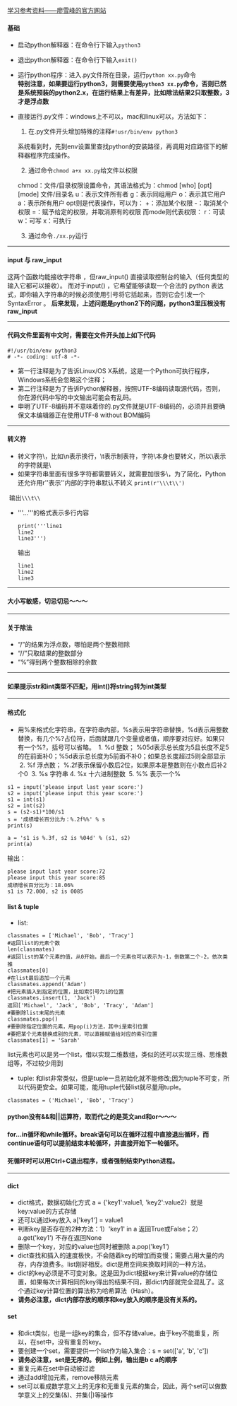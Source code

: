 [学习参考资料——廖雪峰的官方网站](https://www.liaoxuefeng.com/wiki/0014316089557264a6b348958f449949df42a6d3a2e542c000)

#### 基础

- 启动python解释器：在命令行下输入`python3`
- 退出python解释器：在命令行下输入`exit()`

- 运行python程序：进入.py文件所在目录，运行`python xx.py`命令  
  **特别注意，如果要运行python3，则需要使用`python3 xx.py`命令，否则已然是系统预装的python2.x，在运行结果上有差异，比如除法结果2只取整数，3才是浮点数**

- 直接运行.py文件：windows上不可以，mac和linux可以，方法如下：
  1. 在.py文件开头增加特殊的注释`#!usr/bin/env python3` 
  
  系统看到时，先到env设置里查找python的安装路径，再调用对应路径下的解释器程序完成操作。
  
  2. 通过命令`chmod a+x xx.py`给文件以权限
  
  chmod：文件/目录权限设置命令，其语法格式为：chmod [who] [opt] [mode] 文件/目录名 
  u：表示文件所有者 
  g：表示同组用户 
  o：表示其它用户 
  a：表示所有用户 
  opt则是代表操作，可以为： 
  +：添加某个权限 
  -：取消某个权限 
  =：赋予给定的权限，并取消原有的权限 
  而mode则代表权限： 
  r：可读 
  w：可写 
  x：可执行 
  
  3. 通过命令`./xx.py`运行
  
----

#### input 与 raw_input
这两个函数均能接收字符串 ，但raw_input() 直接读取控制台的输入（任何类型的输入它都可以接收）。
而对于input() ，它希望能够读取一个合法的 python 表达式，即你输入字符串的时候必须使用引号将它括起来，否则它会引发一个 SyntaxError 。
**后来发现，上述问题是python2下的问题，python3里压根没有raw_input**

----

#### 代码文件里面有中文时，需要在文件开头加上如下代码
```
#!/usr/bin/env python3   
# -*- coding: utf-8 -*-
```
- 第一行注释是为了告诉Linux/OS X系统，这是一个Python可执行程序，Windows系统会忽略这个注释；
- 第二行注释是为了告诉Python解释器，按照UTF-8编码读取源代码，否则，你在源代码中写的中文输出可能会有乱码。
- 申明了UTF-8编码并不意味着你的.py文件就是UTF-8编码的，必须并且要确保文本编辑器正在使用UTF-8 without BOM编码

----

#### 转义符
- 转义字符\，比如\n表示换行，\t表示制表符，字符\本身也要转义，所以\\表示的字符就是\
- 如果字符串里面有很多字符都需要转义，就需要加很多\，为了简化，Python还允许用r''表示''内部的字符串默认不转义
  `print(r'\\\t\\')`
  
  输出`\\\t\\`
- '''...'''的格式表示多行内容
  ```
  print('''line1
  line2
  line3''')
  ```
  
    输出
    ```
    line1
    line2
    line3
    ```

----


#### 大小写敏感，切忌切忌～～～

----

#### 关于除法

- “/”的结果为浮点数，哪怕是两个整数相除
- “//”只取结果的整数部分
- “%”得到两个整数相除的余数

----

#### 如果提示str和int类型不匹配，用int()将string转为int类型

----

#### 格式化
- 用%来格式化字符串，在字符串内部，%s表示用字符串替换，%d表示用整数替换，有几个%?占位符，后面就跟几个变量或者值，顺序要对应好。如果只有一个%?，括号可以省略。
  1. %d	整数；  %05d表示总长度为5且长度不足5的在前面补0；%5d表示总长度为5前面不补0；如果总长度超过5则全部显示
  2. %f	浮点数； %.2f表示保留小数后2位，如果原本是整数则在小数点后补2个0
  3. %s	字符串
  4. %x	十六进制整数
  5. %% 表示一个%
```
s1 = input('please input last year score:')
s2 = input('please input this year score:')
s1 = int(s1)
s2 = int(s2)
s = (s2-s1)*100/s1
s = '成绩增长百分比为：%.2f%%' % s
print(s)

a = 's1 is %.3f, s2 is %04d' % (s1, s2)
print(a)
```
输出：
```
please input last year score:72
please input this year score:85
成绩增长百分比为：18.06%
s1 is 72.000, s2 is 0085
```

#### list & tuple
- list: 
```
classmates = ['Michael', 'Bob', 'Tracy']
#返回list的元素个数
len(classmates)  
#返回list的某个元素的值，从0开始，最后一个元素也可以表示为-1，倒数第二个-2，依次类推
classmates[0]
#在list最后追加一个元素
classmates.append('Adam')
#把元素插入到指定的位置，比如索引号为1的位置
classmates.insert(1, 'Jack')
返回['Michael', 'Jack', 'Bob', 'Tracy', 'Adam']
#要删除list末尾的元素
classmates.pop()
#要删除指定位置的元素，用pop(i)方法，其中i是索引位置
#要把某个元素替换成别的元素，可以直接赋值给对应的索引位置
classmates[1] = 'Sarah'

```
list元素也可以是另一个list，借以实现二维数组，类似的还可以实现三维、思维数组等，不过较少用到

- tuple:
和list非常类似，但是tuple一旦初始化就不能修改;因为tuple不可变，所以代码更安全。如果可能，能用tuple代替list就尽量用tuple。
```
classmates = ('Michael', 'Bob', 'Tracy')
```

#### python没有&&和||运算符，取而代之的是英文and和or～～～

#### for...in循环和while循环。break语句可以在循环过程中直接退出循环，而continue语句可以提前结束本轮循环，并直接开始下一轮循环。

#### 死循环时可以用Ctrl+C退出程序，或者强制结束Python进程。

-----

#### dict
- dict格式，数据初始化方式  a = {'key1':value1, 'key2':value2}  就是key:value的方式存储
- 还可以通过key放入 a['key1'] = value1
- 判断key是否存在的2种方法：1）'key1' in a 返回True或False；2）a.get('key1') 不存在返回None
- 删除一个key，对应的value也同时被删除 a.pop('key1')
- dict查找和插入的速度极快，不会随着key的增加而变慢；需要占用大量的内存，内存浪费多。list刚好相反。dict是用空间来换取时间的一种方法。
- dict的key必须是不可变对象。这是因为dict根据key来计算value的存储位置，如果每次计算相同的key得出的结果不同，那dict内部就完全混乱了。这个通过key计算位置的算法称为哈希算法（Hash）。
- **请务必注意，dict内部存放的顺序和key放入的顺序是没有关系的。**


#### set
- 和dict类似，也是一组key的集合，但不存储value。由于key不能重复，所以，在set中，没有重复的key。
- 要创建一个set，需要提供一个list作为输入集合：s = set(['a', 'b', 'c'])
- **请务必注意，set是无序的。例如上例，输出是b c a的顺序**
- 重复元素在set中自动被过滤
- 通过add增加元素，remove移除元素
- set可以看成数学意义上的无序和无重复元素的集合，因此，两个set可以做数学意义上的交集(&)、并集(|)等操作







